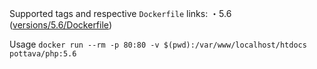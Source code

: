 Supported tags and respective `Dockerfile` links:
・5.6 ([versions/5.6/Dockerfile](https://github.com/pottava/docker-php/blob/master/versions/5.6/Dockerfile))

Usage
`docker run --rm -p 80:80 -v $(pwd):/var/www/localhost/htdocs pottava/php:5.6`
